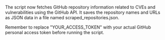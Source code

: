 The script now fetches GitHub repository information related to CVEs and vulnerabilities using the GitHub API. It saves the repository names and URLs as JSON data in a file named scraped_repositories.json. 

Remember to replace "YOUR_ACCESS_TOKEN" with your actual GitHub personal access token before running the script.
